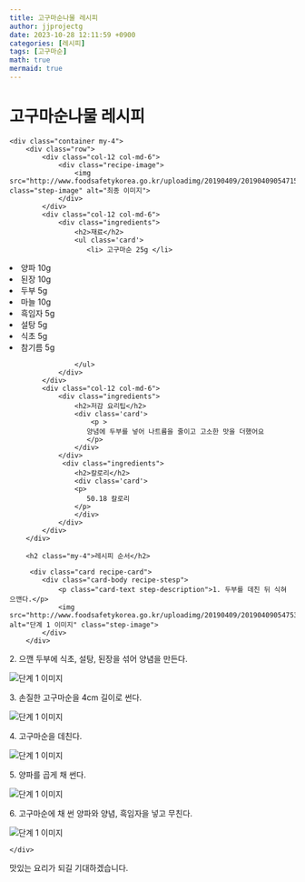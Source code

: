 ```yaml
---
title: 고구마순나물 레시피
author: jjprojectg
date: 2023-10-28 12:11:59 +0900
categories: [레시피]
tags: [고구마순]
math: true
mermaid: true
---
```

<meta name="og:type" content="website" />
<meta charset="UTF-8">
    <div class="header">
        <h1>고구마순나물 레시피</h1>
    </div>

    <div class="container my-4">
        <div class="row">
            <div class="col-12 col-md-6">
                <div class="recipe-image">
                    <img src="http://www.foodsafetykorea.go.kr/uploadimg/20190409/20190409054715_1554799635774.jpg" class="step-image" alt="최종 이미지">
                </div>
            </div>
            <div class="col-12 col-md-6">
                <div class="ingredients">
                    <h2>재료</h2>
                    <ul class='card'>
                       <li> 고구마순 25g </li>
<li>  양파 10g </li>
<li>  된장 10g </li>
<li>  두부 5g </li>
<li>  마늘 10g </li>
<li>  흑임자 5g </li>
<li>  설탕 5g </li>
<li>  식초 5g </li>
<li>  참기름 5g </li>

                    </ul>
                </div>
            </div>
            <div class="col-12 col-md-6">
                <div class="ingredients">
                    <h2>저감 요리팁</h2>
                    <div class='card'> 
                        <p >
                       양념에 두부를 넣어 나트륨을 줄이고 고소한 맛을 더했어요
                       </p>
                    </div>
                </div>
                 <div class="ingredients">
                    <h2>칼로리</h2>
                    <div class='card'> 
                    <p>
                       50.18 칼로리
                    </p>
                    </div>
                </div>
            </div>
        </div>

        <h2 class="my-4">레시피 순서</h2>

         <div class="card recipe-card">
            <div class="card-body recipe-stesp">
                <p class="card-text step-description">1. 두부를 데친 뒤 식혀 으깬다.</p>
                <img src="http://www.foodsafetykorea.go.kr/uploadimg/20190409/20190409054753_1554799673808.jpg" alt="단계 1 이미지" class="step-image">
            </div>
        </div>

  <div class="card recipe-card">
            <div class="card-body recipe-stesp">
                <p class="card-text step-description">2. 으깬 두부에 식초, 설탕, 된장을 섞어 양념을 만든다.</p>
                <img src="http://www.foodsafetykorea.go.kr/uploadimg/20190409/20190409054808_1554799688544.jpg" alt="단계 1 이미지" class="step-image">
            </div>
        </div>

  <div class="card recipe-card">
            <div class="card-body recipe-stesp">
                <p class="card-text step-description">3. 손질한 고구마순을 4cm 길이로 썬다.</p>
                <img src="http://www.foodsafetykorea.go.kr/uploadimg/20190409/20190409054824_1554799704223.jpg" alt="단계 1 이미지" class="step-image">
            </div>
        </div>

  <div class="card recipe-card">
            <div class="card-body recipe-stesp">
                <p class="card-text step-description">4. 고구마순을 데친다.</p>
                <img src="http://www.foodsafetykorea.go.kr/uploadimg/20190409/20190409054837_1554799717099.jpg" alt="단계 1 이미지" class="step-image">
            </div>
        </div>

  <div class="card recipe-card">
            <div class="card-body recipe-stesp">
                <p class="card-text step-description">5. 양파를 곱게 채 썬다.</p>
                <img src="http://www.foodsafetykorea.go.kr/uploadimg/20190409/20190409054850_1554799730211.jpg" alt="단계 1 이미지" class="step-image">
            </div>
        </div>

  <div class="card recipe-card">
            <div class="card-body recipe-stesp">
                <p class="card-text step-description">6. 고구마순에 채 썬 양파와 양념, 흑임자을 넣고 무친다.</p>
                <img src="http://www.foodsafetykorea.go.kr/uploadimg/20190409/20190409054906_1554799746045.jpg" alt="단계 1 이미지" class="step-image">
            </div>
        </div>


       
    </div>
 맛있는 요리가 되길 기대하겠습니다.
